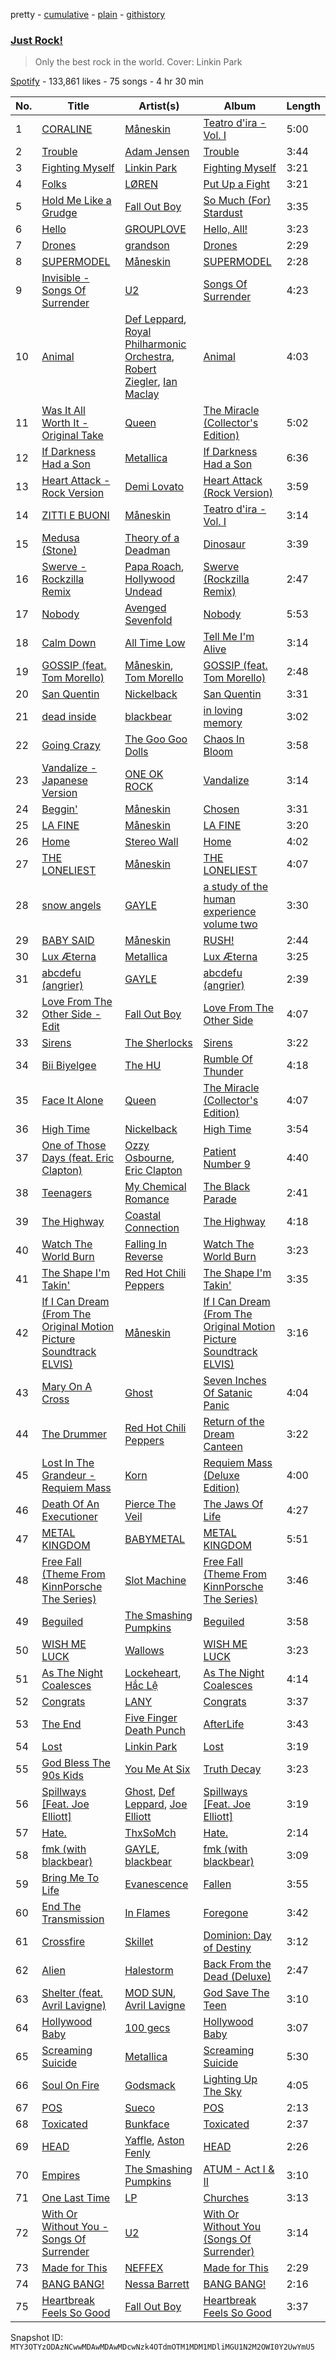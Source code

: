 pretty - [cumulative](/playlists/cumulative/37i9dQZF1DX2IvZJK5xwFt.md) - [plain](/playlists/plain/37i9dQZF1DX2IvZJK5xwFt) - [githistory](https://github.githistory.xyz/mackorone/spotify-playlist-archive/blob/main/playlists/plain/37i9dQZF1DX2IvZJK5xwFt)

### [Just Rock!](https://open.spotify.com/playlist/37i9dQZF1DX2IvZJK5xwFt)

> Only the best rock in the world\. Cover: Linkin Park

[Spotify](https://open.spotify.com/user/spotify) - 133,861 likes - 75 songs - 4 hr 30 min

| No. | Title | Artist(s) | Album | Length |
|---|---|---|---|---|
| 1 | [CORALINE](https://open.spotify.com/track/7HMz8o0m7ASQ3ImFPfhWTY) | [Måneskin](https://open.spotify.com/artist/0lAWpj5szCSwM4rUMHYmrr) | [Teatro d'ira \- Vol\. I](https://open.spotify.com/album/7KF1Ain9mYYlg5M46g0i4A) | 5:00 |
| 2 | [Trouble](https://open.spotify.com/track/2QPW157Ms76KiW8rByD73h) | [Adam Jensen](https://open.spotify.com/artist/7ymrIsmp4vE7vAtcS12J4D) | [Trouble](https://open.spotify.com/album/00joypS8k7ckow4zx2whRL) | 3:44 |
| 3 | [Fighting Myself](https://open.spotify.com/track/5CVZeK7bOC9QxYcZ9gJ5X2) | [Linkin Park](https://open.spotify.com/artist/6XyY86QOPPrYVGvF9ch6wz) | [Fighting Myself](https://open.spotify.com/album/0S1tvjDaar0S6LaRJAFcWF) | 3:21 |
| 4 | [Folks](https://open.spotify.com/track/2ZBamz4ysAIPWEyILbIt0I) | [LØREN](https://open.spotify.com/artist/18mAiJGFVBU5YdiIUIdzL2) | [Put Up a Fight](https://open.spotify.com/album/3drwQJIp5YRtjFIIPishWG) | 3:21 |
| 5 | [Hold Me Like a Grudge](https://open.spotify.com/track/7u2nN6yhi4SfFyMHLE032Q) | [Fall Out Boy](https://open.spotify.com/artist/4UXqAaa6dQYAk18Lv7PEgX) | [So Much \(For\) Stardust](https://open.spotify.com/album/5mWnMYLnfcnkDOCojHW6O1) | 3:35 |
| 6 | [Hello](https://open.spotify.com/track/3DcJhILpOqM0tNWTKGf6uq) | [GROUPLOVE](https://open.spotify.com/artist/3kVUvbeRdcrqQ3oHk5hPdx) | [Hello, All!](https://open.spotify.com/album/3hAyNJLQx0Mdq1LKclx7R4) | 3:23 |
| 7 | [Drones](https://open.spotify.com/track/5QNWATWEQiM9S7rsFUu0Ns) | [grandson](https://open.spotify.com/artist/4ZgQDCtRqZlhLswVS6MHN4) | [Drones](https://open.spotify.com/album/2ZfElZEiFCJhbXZa1iVEGb) | 2:29 |
| 8 | [SUPERMODEL](https://open.spotify.com/track/63WuQOXohQIxOxIFA2K7bR) | [Måneskin](https://open.spotify.com/artist/0lAWpj5szCSwM4rUMHYmrr) | [SUPERMODEL](https://open.spotify.com/album/5jhbLeXH1a3SRSOg84GSUn) | 2:28 |
| 9 | [Invisible \- Songs Of Surrender](https://open.spotify.com/track/40EiOxrNDU2DObDLOgcbdw) | [U2](https://open.spotify.com/artist/51Blml2LZPmy7TTiAg47vQ) | [Songs Of Surrender](https://open.spotify.com/album/3fqPfbVHsvdpovpJXOJlvU) | 4:23 |
| 10 | [Animal](https://open.spotify.com/track/7G1Y5i1Hc4uUm57dqz7pAd) | [Def Leppard](https://open.spotify.com/artist/6H1RjVyNruCmrBEWRbD0VZ), [Royal Philharmonic Orchestra](https://open.spotify.com/artist/0MvSBMGRQJY3mRwIbJsqF1), [Robert Ziegler](https://open.spotify.com/artist/6c3mMiMnHQtu4mGWN87CFx), [Ian Maclay](https://open.spotify.com/artist/345GATJZugQUwdn8rbsKCS) | [Animal](https://open.spotify.com/album/1CNvsKCyvEW8X3rlLyx31L) | 4:03 |
| 11 | [Was It All Worth It \- Original Take](https://open.spotify.com/track/0Yjv0kWNGUgfyRTjcmou6w) | [Queen](https://open.spotify.com/artist/1dfeR4HaWDbWqFHLkxsg1d) | [The Miracle \(Collector's Edition\)](https://open.spotify.com/album/3CY1m3w0rn3MEiYrDEpiAv) | 5:02 |
| 12 | [If Darkness Had a Son](https://open.spotify.com/track/69HjtjyHuP8KJT7xBaUmtW) | [Metallica](https://open.spotify.com/artist/2ye2Wgw4gimLv2eAKyk1NB) | [If Darkness Had a Son](https://open.spotify.com/album/07wqwU4JaQl7XTWwfiAobb) | 6:36 |
| 13 | [Heart Attack \- Rock Version](https://open.spotify.com/track/6qgwX7o1fYLwbikNrddmFo) | [Demi Lovato](https://open.spotify.com/artist/6S2OmqARrzebs0tKUEyXyp) | [Heart Attack \(Rock Version\)](https://open.spotify.com/album/2rOWZbcGNXuzelDRabOHI8) | 3:59 |
| 14 | [ZITTI E BUONI](https://open.spotify.com/track/776AftMmFFAWUIEAb3lHhw) | [Måneskin](https://open.spotify.com/artist/0lAWpj5szCSwM4rUMHYmrr) | [Teatro d'ira \- Vol\. I](https://open.spotify.com/album/7KF1Ain9mYYlg5M46g0i4A) | 3:14 |
| 15 | [Medusa \(Stone\)](https://open.spotify.com/track/58nauqtQ3JGC779n2FvfFC) | [Theory of a Deadman](https://open.spotify.com/artist/74eX4C98E4FCrAMl39qRsJ) | [Dinosaur](https://open.spotify.com/album/2pvd7WBSWo76lZeufdC34a) | 3:39 |
| 16 | [Swerve \- Rockzilla Remix](https://open.spotify.com/track/2nUicn7YuS1bo2DqgELtj0) | [Papa Roach](https://open.spotify.com/artist/4RddZ3iHvSpGV4dvATac9X), [Hollywood Undead](https://open.spotify.com/artist/0CEFCo8288kQU7mJi25s6E) | [Swerve \(Rockzilla Remix\)](https://open.spotify.com/album/0EXIrUBZVRPGOxPY43AUfA) | 2:47 |
| 17 | [Nobody](https://open.spotify.com/track/4tjTsxTBcacHcx0AvWERLE) | [Avenged Sevenfold](https://open.spotify.com/artist/0nmQIMXWTXfhgOBdNzhGOs) | [Nobody](https://open.spotify.com/album/4SeaFQDKygggRW9lrmwAhy) | 5:53 |
| 18 | [Calm Down](https://open.spotify.com/track/72zjYe2aysOkIR7l6KQIhR) | [All Time Low](https://open.spotify.com/artist/46gyXjRIvN1NL1eCB8GBxo) | [Tell Me I'm Alive](https://open.spotify.com/album/0gPGmJSxuqrpvXiWdOLcRh) | 3:14 |
| 19 | [GOSSIP \(feat\. Tom Morello\)](https://open.spotify.com/track/4GvPlSOKfN7aXEuGW8zKUx) | [Måneskin](https://open.spotify.com/artist/0lAWpj5szCSwM4rUMHYmrr), [Tom Morello](https://open.spotify.com/artist/74NBPbyyftqJ4SpDZ4c1Ed) | [GOSSIP \(feat\. Tom Morello\)](https://open.spotify.com/album/6kHJE5xnpA6zncKOD70bS8) | 2:48 |
| 20 | [San Quentin](https://open.spotify.com/track/0nErfLIYBOb0DHE2jqAe6k) | [Nickelback](https://open.spotify.com/artist/6deZN1bslXzeGvOLaLMOIF) | [San Quentin](https://open.spotify.com/album/2oEamuLTW9IlUiDrZLAPMZ) | 3:31 |
| 21 | [dead inside](https://open.spotify.com/track/2Oo397nWzelAKMQBBIL8YI) | [blackbear](https://open.spotify.com/artist/2cFrymmkijnjDg9SS92EPM) | [in loving memory](https://open.spotify.com/album/0ZvU2iSXtYxBeR9QzvHQau) | 3:02 |
| 22 | [Going Crazy](https://open.spotify.com/track/4roPy7UCHujegMBkutBawy) | [The Goo Goo Dolls](https://open.spotify.com/artist/2sil8z5kiy4r76CRTXxBCA) | [Chaos In Bloom](https://open.spotify.com/album/2uHbskNXxJFARyl686aN6T) | 3:58 |
| 23 | [Vandalize \- Japanese Version](https://open.spotify.com/track/2nuDirYeA0wsYcFMgC7L8E) | [ONE OK ROCK](https://open.spotify.com/artist/7k73EtZwoPs516ZxE72KsO) | [Vandalize](https://open.spotify.com/album/457jZPSKtrWepu8RKsHG1a) | 3:14 |
| 24 | [Beggin'](https://open.spotify.com/track/3Wrjm47oTz2sjIgck11l5e) | [Måneskin](https://open.spotify.com/artist/0lAWpj5szCSwM4rUMHYmrr) | [Chosen](https://open.spotify.com/album/2qJw6w5XwQO0PQlSWPu7Tw) | 3:31 |
| 25 | [LA FINE](https://open.spotify.com/track/6DPE8tGV9lzKALNnvuY9dS) | [Måneskin](https://open.spotify.com/artist/0lAWpj5szCSwM4rUMHYmrr) | [LA FINE](https://open.spotify.com/album/5eZ98aKCgAQmEYNtueCoJK) | 3:20 |
| 26 | [Home](https://open.spotify.com/track/3xJ5KDQcRxlIYgK4BgkxWM) | [Stereo Wall](https://open.spotify.com/artist/0kw7tMniMnrp9Pcr7vgDAm) | [Home](https://open.spotify.com/album/6z94VcjdDnMusQh3JWtnpX) | 4:02 |
| 27 | [THE LONELIEST](https://open.spotify.com/track/1Ame8XTX6QHY0l0ahqUhgv) | [Måneskin](https://open.spotify.com/artist/0lAWpj5szCSwM4rUMHYmrr) | [THE LONELIEST](https://open.spotify.com/album/1DFNeS38zvoPkx9wwMEwbc) | 4:07 |
| 28 | [snow angels](https://open.spotify.com/track/4tyD9sivpD8NGM8KEEabAl) | [GAYLE](https://open.spotify.com/artist/2VSHKHBTiXWplO8lxcnUC9) | [a study of the human experience volume two](https://open.spotify.com/album/4k9Mz7WO4U1rx3JIRF3iFz) | 3:30 |
| 29 | [BABY SAID](https://open.spotify.com/track/2KReCz1L5XkGIBhDncQ5VZ) | [Måneskin](https://open.spotify.com/artist/0lAWpj5szCSwM4rUMHYmrr) | [RUSH!](https://open.spotify.com/album/2KUaR4K36tSliwAoUA1gcs) | 2:44 |
| 30 | [Lux Æterna](https://open.spotify.com/track/3pwmJJRlr8nXNN9PFD18np) | [Metallica](https://open.spotify.com/artist/2ye2Wgw4gimLv2eAKyk1NB) | [Lux Æterna](https://open.spotify.com/album/7qxhxLR8oZN3LizPQ7z2cb) | 3:25 |
| 31 | [abcdefu \(angrier\)](https://open.spotify.com/track/1EQFOouqdKYdpbNoOHRVO2) | [GAYLE](https://open.spotify.com/artist/2VSHKHBTiXWplO8lxcnUC9) | [abcdefu \(angrier\)](https://open.spotify.com/album/23M1xUF2RoRSvXtpwQP4rJ) | 2:39 |
| 32 | [Love From The Other Side \- Edit](https://open.spotify.com/track/7Gm1XwQL5q72SX76nxuXtW) | [Fall Out Boy](https://open.spotify.com/artist/4UXqAaa6dQYAk18Lv7PEgX) | [Love From The Other Side](https://open.spotify.com/album/6zhsE8Z0CfH68FSjxJn0dD) | 4:07 |
| 33 | [Sirens](https://open.spotify.com/track/4eGua701gIqWxYrETSpHGK) | [The Sherlocks](https://open.spotify.com/artist/4SrofCfzlhtiKRAsMfBxV4) | [Sirens](https://open.spotify.com/album/2qqtSS2ug1CM1UncwBi66w) | 3:22 |
| 34 | [Bii Biyelgee](https://open.spotify.com/track/2m30WlnHkXQgUlQNyFizTL) | [The HU](https://open.spotify.com/artist/0b2B3PwcYzQAhuJacmcYgc) | [Rumble Of Thunder](https://open.spotify.com/album/5gqOvY9dUDP8JQygMUYPTn) | 4:18 |
| 35 | [Face It Alone](https://open.spotify.com/track/1b0sraww5e2cubW3K90kwf) | [Queen](https://open.spotify.com/artist/1dfeR4HaWDbWqFHLkxsg1d) | [The Miracle \(Collector's Edition\)](https://open.spotify.com/album/3CY1m3w0rn3MEiYrDEpiAv) | 4:07 |
| 36 | [High Time](https://open.spotify.com/track/31fVD0q2ooBFCa2DT3PjBr) | [Nickelback](https://open.spotify.com/artist/6deZN1bslXzeGvOLaLMOIF) | [High Time](https://open.spotify.com/album/00neLJxSSvcyqcy97jviyn) | 3:54 |
| 37 | [One of Those Days \(feat\. Eric Clapton\)](https://open.spotify.com/track/2lcfGO79t1PqcXc2Mbxyd5) | [Ozzy Osbourne](https://open.spotify.com/artist/6ZLTlhejhndI4Rh53vYhrY), [Eric Clapton](https://open.spotify.com/artist/6PAt558ZEZl0DmdXlnjMgD) | [Patient Number 9](https://open.spotify.com/album/4u1LXToDGOdhDDf4c9zeqb) | 4:40 |
| 38 | [Teenagers](https://open.spotify.com/track/7j31rVgGX9Q2blT92VBEA0) | [My Chemical Romance](https://open.spotify.com/artist/7FBcuc1gsnv6Y1nwFtNRCb) | [The Black Parade](https://open.spotify.com/album/0FZK97MXMm5mUQ8mtudjuK) | 2:41 |
| 39 | [The Highway](https://open.spotify.com/track/7eK5nb0BmlC1po51JJvL6L) | [Coastal Connection](https://open.spotify.com/artist/2H8CvWr48vwlGvUFI4yw7z) | [The Highway](https://open.spotify.com/album/0EB61GvJX8UtO45zvw7dd1) | 4:18 |
| 40 | [Watch The World Burn](https://open.spotify.com/track/4CiVz4bw7X1zjCaJ5ZwxUS) | [Falling In Reverse](https://open.spotify.com/artist/2CmaKO2zEGJ1NWpS1yfVGz) | [Watch The World Burn](https://open.spotify.com/album/5SjHojBg6zfZHMqWYjFzFE) | 3:23 |
| 41 | [The Shape I'm Takin'](https://open.spotify.com/track/4UEMZFRrxVUkuMVaHhWoKQ) | [Red Hot Chili Peppers](https://open.spotify.com/artist/0L8ExT028jH3ddEcZwqJJ5) | [The Shape I'm Takin'](https://open.spotify.com/album/7D2jhStmJWw2u8DhMWnORp) | 3:35 |
| 42 | [If I Can Dream \(From The Original Motion Picture Soundtrack ELVIS\)](https://open.spotify.com/track/4yibMEwSzelLmFtyXwWwZs) | [Måneskin](https://open.spotify.com/artist/0lAWpj5szCSwM4rUMHYmrr) | [If I Can Dream \(From The Original Motion Picture Soundtrack ELVIS\)](https://open.spotify.com/album/5q021NVGXBp7c9QPpZnijt) | 3:16 |
| 43 | [Mary On A Cross](https://open.spotify.com/track/2HZLXBOnaSRhXStMLrq9fD) | [Ghost](https://open.spotify.com/artist/1Qp56T7n950O3EGMsSl81D) | [Seven Inches Of Satanic Panic](https://open.spotify.com/album/6eOWfFjfBPRsAW0ZS4sbaF) | 4:04 |
| 44 | [The Drummer](https://open.spotify.com/track/5KnqauuLF6qyZA9RzfeKxG) | [Red Hot Chili Peppers](https://open.spotify.com/artist/0L8ExT028jH3ddEcZwqJJ5) | [Return of the Dream Canteen](https://open.spotify.com/album/0KJc9ksnoJJsdpQxV3z5i1) | 3:22 |
| 45 | [Lost In The Grandeur \- Requiem Mass](https://open.spotify.com/track/1AEbkplFNpAzKS5HjC1Fu9) | [Korn](https://open.spotify.com/artist/3RNrq3jvMZxD9ZyoOZbQOD) | [Requiem Mass \(Deluxe Edition\)](https://open.spotify.com/album/4fN6xfIrXPX8SMgcFU4A6h) | 4:00 |
| 46 | [Death Of An Executioner](https://open.spotify.com/track/3x8NQJlgdzI5aWMVkB3BIp) | [Pierce The Veil](https://open.spotify.com/artist/4iJLPqClelZOBCBifm8Fzv) | [The Jaws Of Life](https://open.spotify.com/album/5Am1LFOFRwS94TaVzrFQwZ) | 4:27 |
| 47 | [METAL KINGDOM](https://open.spotify.com/track/5qL6RJj9Nj20DGAajzGAYi) | [BABYMETAL](https://open.spotify.com/artist/630wzNP2OL7fl4Xl0GnMWq) | [METAL KINGDOM](https://open.spotify.com/album/10aTpSUuXqxbhPJdo4kEyE) | 5:51 |
| 48 | [Free Fall \(Theme From KinnPorsche The Series\)](https://open.spotify.com/track/6MDtS6MzlIzGUjbC1rapa4) | [Slot Machine](https://open.spotify.com/artist/6TNTFjkJA8PhP16Ds7CZnz) | [Free Fall \(Theme From KinnPorsche The Series\)](https://open.spotify.com/album/7svgXSmQuVYYecwHej48Pw) | 3:46 |
| 49 | [Beguiled](https://open.spotify.com/track/6rBiMyaGB1ZJQnxb01FkPG) | [The Smashing Pumpkins](https://open.spotify.com/artist/40Yq4vzPs9VNUrIBG5Jr2i) | [Beguiled](https://open.spotify.com/album/582taizXGzfl1ALsX6Busl) | 3:58 |
| 50 | [WISH ME LUCK](https://open.spotify.com/track/3jOguPISqOdYbXW3AEfaIi) | [Wallows](https://open.spotify.com/artist/0NIPkIjTV8mB795yEIiPYL) | [WISH ME LUCK](https://open.spotify.com/album/2WQyNqZQwbO16FHAr6vVZS) | 3:23 |
| 51 | [As The Night Coalesces](https://open.spotify.com/track/6rQbBPBwt8UBDLTrc4RoT3) | [Lockeheart](https://open.spotify.com/artist/2JcsjQjqf2XWY0tkwDtblL), [Hắc Lệ](https://open.spotify.com/artist/5AX4LOJJ5MIPig6fULZo77) | [As The Night Coalesces](https://open.spotify.com/album/3hT0xU7WrQLxBtzSXkzjys) | 4:14 |
| 52 | [Congrats](https://open.spotify.com/track/3pJMOvec8R8OKzEmB9PRJD) | [LANY](https://open.spotify.com/artist/49tQo2QULno7gxHutgccqF) | [Congrats](https://open.spotify.com/album/0URAkeg7psYrEr9Qj0KTIL) | 3:37 |
| 53 | [The End](https://open.spotify.com/track/6hbAVcAB0mQVXMPubZnwuL) | [Five Finger Death Punch](https://open.spotify.com/artist/5t28BP42x2axFnqOOMg3CM) | [AfterLife](https://open.spotify.com/album/2xO5zlCGNyap7Jx1ED3HgG) | 3:43 |
| 54 | [Lost](https://open.spotify.com/track/373gDROnujxNTFa1FojYIl) | [Linkin Park](https://open.spotify.com/artist/6XyY86QOPPrYVGvF9ch6wz) | [Lost](https://open.spotify.com/album/7bN4OM5mtWq0UrAxdN6qMC) | 3:19 |
| 55 | [God Bless The 90s Kids](https://open.spotify.com/track/19UJqP2jQuFEjQ5i7cxLd2) | [You Me At Six](https://open.spotify.com/artist/1kNQXvepPjaPgUfeDAF2h6) | [Truth Decay](https://open.spotify.com/album/4lXFVUD20Jim7r4U1sBY3D) | 3:23 |
| 56 | [Spillways \[Feat\. Joe Elliott\]](https://open.spotify.com/track/720C8mWrqRdh1zYBGqLj9p) | [Ghost](https://open.spotify.com/artist/1Qp56T7n950O3EGMsSl81D), [Def Leppard](https://open.spotify.com/artist/6H1RjVyNruCmrBEWRbD0VZ), [Joe Elliott](https://open.spotify.com/artist/5Nbg0g30EwMpYD6jQ2xcfX) | [Spillways \[Feat\. Joe Elliott\]](https://open.spotify.com/album/1aMqVnl2zFenUsGrlYMc91) | 3:19 |
| 57 | [Hate.](https://open.spotify.com/track/2XynYulas10Wmef4Gqrxw9) | [ThxSoMch](https://open.spotify.com/artist/4MvZhE1iuzttcoyepkpfdF) | [Hate.](https://open.spotify.com/album/58Wux1agKhGHX31vtdmKsV) | 2:14 |
| 58 | [fmk \(with blackbear\)](https://open.spotify.com/track/1hhMX7QQIhBsXjFmTK7owB) | [GAYLE](https://open.spotify.com/artist/2VSHKHBTiXWplO8lxcnUC9), [blackbear](https://open.spotify.com/artist/2cFrymmkijnjDg9SS92EPM) | [fmk \(with blackbear\)](https://open.spotify.com/album/2JATwGH1Izmuu47IcnfzSO) | 3:09 |
| 59 | [Bring Me To Life](https://open.spotify.com/track/0COqiPhxzoWICwFCS4eZcp) | [Evanescence](https://open.spotify.com/artist/5nGIFgo0shDenQYSE0Sn7c) | [Fallen](https://open.spotify.com/album/02w1xMzzdF2OJxTeh1basm) | 3:55 |
| 60 | [End The Transmission](https://open.spotify.com/track/7icbQ9Y2IQbI8CgXQCzA8c) | [In Flames](https://open.spotify.com/artist/57ylwQTnFnIhJh4nu4rxCs) | [Foregone](https://open.spotify.com/album/1IqQ6UX3hzJLVXtRmui4w3) | 3:42 |
| 61 | [Crossfire](https://open.spotify.com/track/4bwvPbiPCsjyMZc6W4VPA2) | [Skillet](https://open.spotify.com/artist/49bzE5vRBRIota4qeHtQM8) | [Dominion: Day of Destiny](https://open.spotify.com/album/0yppsQTW8pACnrnH75Rvhv) | 3:12 |
| 62 | [Alien](https://open.spotify.com/track/5hJPRHP2VJxJ24Zg1Tlbn3) | [Halestorm](https://open.spotify.com/artist/6om12Ev5ppgoMy3OYSoech) | [Back From the Dead \(Deluxe\)](https://open.spotify.com/album/4o4YBwtC9qWnEUssNaPzuW) | 2:47 |
| 63 | [Shelter \(feat\. Avril Lavigne\)](https://open.spotify.com/track/62pC4mgtn2CwTxEHVbCCvn) | [MOD SUN](https://open.spotify.com/artist/3u2R8st1bb6zfBqNWceRXG), [Avril Lavigne](https://open.spotify.com/artist/0p4nmQO2msCgU4IF37Wi3j) | [God Save The Teen](https://open.spotify.com/album/2nGoq5bReMW1NvKsbjoCBw) | 3:10 |
| 64 | [Hollywood Baby](https://open.spotify.com/track/48ElaQLYuOaybqagIlPxpU) | [100 gecs](https://open.spotify.com/artist/6PfSUFtkMVoDkx4MQkzOi3) | [Hollywood Baby](https://open.spotify.com/album/1jI6gq10WSeAv4MdTaRq7N) | 3:07 |
| 65 | [Screaming Suicide](https://open.spotify.com/track/6ZCh9hBeFzMIPycRnyPqZT) | [Metallica](https://open.spotify.com/artist/2ye2Wgw4gimLv2eAKyk1NB) | [Screaming Suicide](https://open.spotify.com/album/5RuyqGjhakCG2teiB6VkaC) | 5:30 |
| 66 | [Soul On Fire](https://open.spotify.com/track/2u89RsYYNCCXwNvHgTnzmf) | [Godsmack](https://open.spotify.com/artist/6gZq1Q6bdOxsUPUG1TaFbF) | [Lighting Up The Sky](https://open.spotify.com/album/5puvjdeWFxlB0P1222trxX) | 4:05 |
| 67 | [POS](https://open.spotify.com/track/2dGj0K0iIrgb3ie1QSLtSL) | [Sueco](https://open.spotify.com/artist/4iDroUFo89Y7YBsdDTBmTD) | [POS](https://open.spotify.com/album/0zS7Tn6JbtibKKAHabrjA5) | 2:13 |
| 68 | [Toxicated](https://open.spotify.com/track/0qB6ZydAb7ibLHNAf6mlRE) | [Bunkface](https://open.spotify.com/artist/70B8WzgEFajrIE820yi08H) | [Toxicated](https://open.spotify.com/album/2SFr2FJjkU6sbkKUFtfBmr) | 2:37 |
| 69 | [HEAD](https://open.spotify.com/track/2wSRjC6eRqtA2ak81IrT8v) | [Yaffle](https://open.spotify.com/artist/2BbGifSrMGEgvUXLypUWzV), [Aston Fenly](https://open.spotify.com/artist/23RT2uLMNqIl3RkddKTAF6) | [HEAD](https://open.spotify.com/album/2AD1whY87iLPxZaWs8Kd4Y) | 2:26 |
| 70 | [Empires](https://open.spotify.com/track/6W2PWC5H7FSG3fdWc70EgZ) | [The Smashing Pumpkins](https://open.spotify.com/artist/40Yq4vzPs9VNUrIBG5Jr2i) | [ATUM \- Act I & II](https://open.spotify.com/album/2ZagNJdDOXRHe3W5f4ov4W) | 3:10 |
| 71 | [One Last Time](https://open.spotify.com/track/3Yr7P9agDOwYOWjJVHd5oi) | [LP](https://open.spotify.com/artist/0J7U24vlOOIeMpuaO6Q85A) | [Churches](https://open.spotify.com/album/3zCRGOg6XKOtJAsvZPSiHG) | 3:13 |
| 72 | [With Or Without You \- Songs Of Surrender](https://open.spotify.com/track/5Ian7OWpp9bX9pHOR9RCKx) | [U2](https://open.spotify.com/artist/51Blml2LZPmy7TTiAg47vQ) | [With Or Without You \(Songs Of Surrender\)](https://open.spotify.com/album/40kPzNF9s62EifVGAhqDL0) | 3:14 |
| 73 | [Made for This](https://open.spotify.com/track/7treOsBGFjH7NI7xGAA6OW) | [NEFFEX](https://open.spotify.com/artist/3z97WMRi731dCvKklIf2X6) | [Made for This](https://open.spotify.com/album/40YpVheniI00eule8IJybn) | 2:29 |
| 74 | [BANG BANG!](https://open.spotify.com/track/2YiQL9Aa4PmGF8oMFADzzA) | [Nessa Barrett](https://open.spotify.com/artist/7pwufEBGfggjoI8twqlsmQ) | [BANG BANG!](https://open.spotify.com/album/4YmjnqegnwZ18ruZjdJsIH) | 2:16 |
| 75 | [Heartbreak Feels So Good](https://open.spotify.com/track/0Rw35DKIumkbbMC7XPOn5r) | [Fall Out Boy](https://open.spotify.com/artist/4UXqAaa6dQYAk18Lv7PEgX) | [Heartbreak Feels So Good](https://open.spotify.com/album/5GwtecGz0FCy9onGWtrVRS) | 3:37 |

Snapshot ID: `MTY3OTYzODAzNCwwMDAwMDAwMDcwNzk4OTdmOTM1MDM1MDliMGU1N2M2OWI0Y2UwYmU5`
